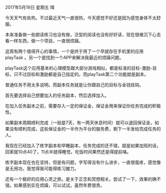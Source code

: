 2017年5月19日	星期五	晴

今天天气有些热。不过最近天气一直很热，今天感觉不好还是因为感觉身体不太舒服。

本来准备做一些朗读练习也没有做，泛型的阅读也没有好好读，现在很难沉下心去看一样东西，做一个项目，一直很烦躁。

这周有两个值得开心的事情，一个是终于用了一个早就存在手机里的应用playTask 。另一个是找到一个APP来解决我最近的烦躁问题。



playTask这个应用基本的心理模型跟大部分游戏相似，都是标准的目标-激励-目标，只不过目标和激励都是自己指定的。而playTask第二个功能就是副本。

普通任务不用太多说明。而副本任务就是让你跟自己的目标与金钱挂钩。

首先要选择自己想要加入的任务副本，然后选择加入。

在加入任务副本之前，需要存入一定的保证金，保证金用来保证你任务完成的积极性。

如果副本周期顺利完成（一般是7天，有一两天休息时间）就可以退回保证金，如果没有顺利完成，这些保证金的一半作为平台的服务费，剩下一半发给完成任务的人。

我现在已经加入了练字副本和早睡副本，任务完成的还不错，就是如果加班的话，回家就10点40了，11点半就得睡觉。吃饭时间果然还是得提前咯。

练字副本现在也在坚持，但是有问题，字写得没有什么进步，一直很蛋疼，感觉像是无用功，我觉得我可能得练习握力。



还有一个极好的应用心灵之旅。是关于正念和冥想相关。尝试了一下，效果的确不错。如果感到实在烦躁，可以试试。虽然年费很贵。




